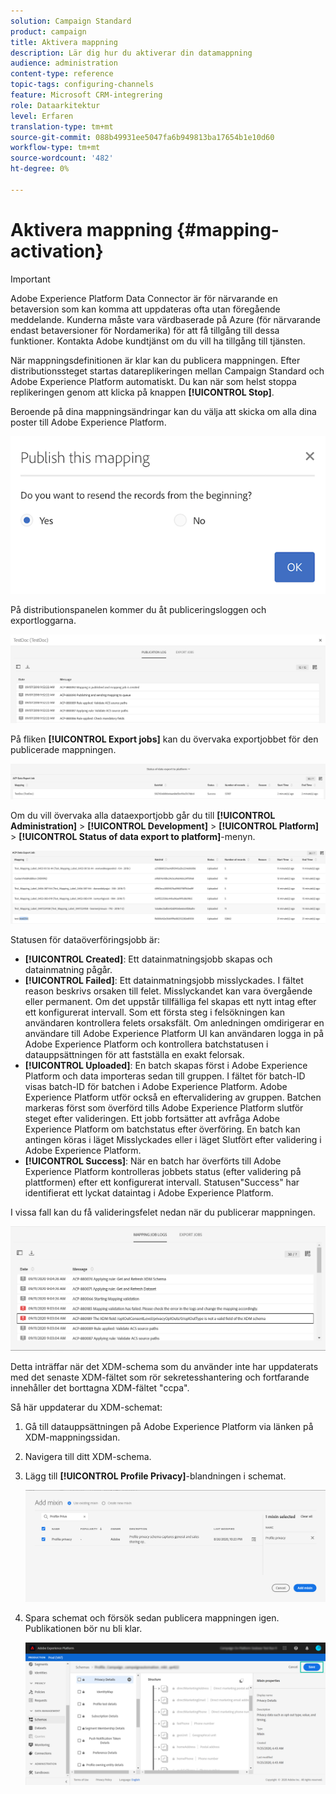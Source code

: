 ```yaml
---
solution: Campaign Standard
product: campaign
title: Aktivera mappning
description: Lär dig hur du aktiverar din datamappning
audience: administration
content-type: reference
topic-tags: configuring-channels
feature: Microsoft CRM-integrering
role: Dataarkitektur
level: Erfaren
translation-type: tm+mt
source-git-commit: 088b49931ee5047fa6b949813ba17654b1e10d60
workflow-type: tm+mt
source-wordcount: '482'
ht-degree: 0%

---
```



# Aktivera mappning {#mapping-activation}

>[!IMPORTANT]
>
>Adobe Experience Platform Data Connector är för närvarande en betaversion som kan komma att uppdateras ofta utan föregående meddelande. Kunderna måste vara värdbaserade på Azure (för närvarande endast betaversioner för Nordamerika) för att få tillgång till dessa funktioner. Kontakta Adobe kundtjänst om du vill ha tillgång till tjänsten.

När mappningsdefinitionen är klar kan du publicera mappningen. Efter distributionssteget startas datareplikeringen mellan Campaign Standard och Adobe Experience Platform automatiskt. Du kan när som helst stoppa replikeringen genom att klicka på knappen **[!UICONTROL Stop]**.

Beroende på dina mappningsändringar kan du välja att skicka om alla dina poster till Adobe Experience Platform.

![](assets/aep_publishmapping.png)

På distributionspanelen kommer du åt publiceringsloggen och exportloggarna.

![](assets/aep_publog.png)

På fliken **[!UICONTROL Export jobs]** kan du övervaka exportjobbet för den publicerade mappningen.

![](assets/aep_jobstatus.png)

Om du vill övervaka alla dataexportjobb går du till **[!UICONTROL Administration]** > **[!UICONTROL Development]** > **[!UICONTROL Platform]** > **[!UICONTROL Status of data export to platform]**-menyn.

![](assets/aep_statusmapping.png)

Statusen för dataöverföringsjobb är:

* **[!UICONTROL Created]**: Ett datainmatningsjobb skapas och datainmatning pågår.
* **[!UICONTROL Failed]**: Ett datainmatningsjobb misslyckades. I fältet reason beskrivs orsaken till felet. Misslyckandet kan vara övergående eller permanent. Om det uppstår tillfälliga fel skapas ett nytt intag efter ett konfigurerat intervall. Som ett första steg i felsökningen kan användaren kontrollera felets orsaksfält. Om anledningen omdirigerar en användare till Adobe Experience Platform UI kan användaren logga in på Adobe Experience Platform och kontrollera batchstatusen i datauppsättningen för att fastställa en exakt felorsak.
* **[!UICONTROL Uploaded]**: En batch skapas först i Adobe Experience Platform och data importeras sedan till gruppen. I fältet för batch-ID visas batch-ID för batchen i Adobe Experience Platform. Adobe Experience Platform utför också en eftervalidering av gruppen. Batchen markeras först som överförd tills Adobe Experience Platform slutför steget efter valideringen. Ett jobb fortsätter att avfråga Adobe Experience Platform om batchstatus efter överföring. En batch kan antingen köras i läget Misslyckades eller i läget Slutfört efter validering i Adobe Experience Platform.
* **[!UICONTROL Success]**: När en batch har överförts till Adobe Experience Platform kontrolleras jobbets status (efter validering på plattformen) efter ett konfigurerat intervall. Statusen&quot;Success&quot; har identifierat ett lyckat dataintag i Adobe Experience Platform.

I vissa fall kan du få valideringsfelet nedan när du publicerar mappningen.

![](assets/aep_datamapping_ccpa.png)

Detta inträffar när det XDM-schema som du använder inte har uppdaterats med det senaste XDM-fältet som rör sekretesshantering och fortfarande innehåller det borttagna XDM-fältet &quot;ccpa&quot;.

Så här uppdaterar du XDM-schemat:

1. Gå till datauppsättningen på Adobe Experience Platform via länken på XDM-mappningssidan.

1. Navigera till ditt XDM-schema.

1. Lägg till **[!UICONTROL Profile Privacy]**-blandningen i schemat.

   ![](assets/aep_datamapping_privacyfield.png)

1. Spara schemat och försök sedan publicera mappningen igen. Publikationen bör nu bli klar.

   ![](assets/aep_save_mapping.png)
